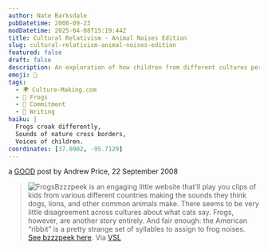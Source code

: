 ```yaml
---
author: Nate Barksdale
pubDatetime: 2008-09-23
modDatetime: 2025-04-08T15:19:44Z
title: Cultural Relativism - Animal Noises Edition
slug: cultural-relativism-animal-noises-edition
featured: false
draft: false
description: An exploration of how children from different cultures perceive animal sounds, highlighting the fascinating variations in frog sounds.
emoji: 🐸
tags:
  - 🌍 Culture-Making.com
  - 🐸 Frogs
  - 🔄 Commitment
  - 📝 Writing
haiku: |
  Frogs croak differently,  
  Sounds of nature cross borders,  
  Voices of children.
coordinates: [37.0902, -95.7129]
---
```


a [GOOD](https://www.google.com/search?q=%22GOOD%22%20good.is) post by Andrew Price, 22 September 2008

> ![Frogs](http://culture-making.com/media/1222113518-frogs_210.jpg)Bzzzpeek is an engaging little website that’ll play you clips of kids from various different countries making the sounds they think dogs, lions, and other common animals make. There seems to be very little disagreement across cultures about what cats say. Frogs, however, are another story entirely. And fair enough: the American “ribbit” is a pretty strange set of syllables to assign to frog noises. [See bzzzpeek here](http://www.flat33.com/bzzzpeek/index1.html#). Via [VSL](http://web.archive.org/web/20111017192258/http://www.veryshortlist.com/vsl/daily.cfm/review/624/Website/bzzzpeek/?tp)
